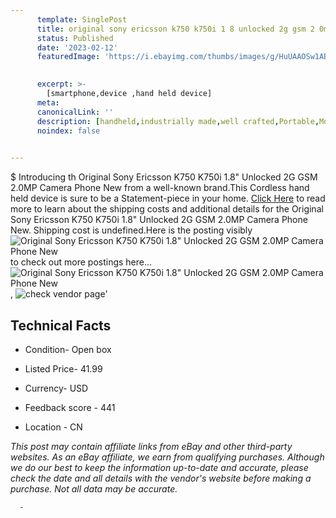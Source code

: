 ```yaml
---
      template: SinglePost
      title: original sony ericsson k750 k750i 1 8 unlocked 2g gsm 2 0mp camera phone new
      status: Published
      date: '2023-02-12'
      featuredImage: 'https://i.ebayimg.com/thumbs/images/g/HuUAAOSw1ABdupe0/s-l225.jpg'
       

      excerpt: >-
        [smartphone,device ,hand held device]
      meta:
      canonicalLink: ''
      description: [handheld,industrially made,well crafted,Portable,Mobile,Compact,Convenient,Lightweight,Maneuverable,Man-portable,Miniature,Carriable,Hand-held,Light,Holdable,Transportable,Mobile device,Pocket-sized,On-the-go,Wireless,Cordless,Compact size,Convenient size, smartphone,device ,hand held device]
      noindex: false
      

---
```

$
      Introducing th Original Sony Ericsson K750 K750i 1.8" Unlocked 2G GSM 2.0MP Camera Phone New from a well-known brand.This Cordless hand held device is sure to be a Statement-piece in your home. [Click Here](https://www.ebay.com/itm/304686666570?hash=item46f0bd934a%3Ag%3AHuUAAOSw1ABdupe0&mkevt=1&mkcid=1&mkrid=711-53200-19255-0&campid=%253CePNCampaignId%253E&customid=%253CreferenceId%253E&toolid=10049) to read more to learn about the shipping costs and additional details for the Original Sony Ericsson K750 K750i 1.8" Unlocked 2G GSM 2.0MP Camera Phone New. Shipping cost is undefined.Here is the posting visibly ![Original Sony Ericsson K750 K750i 1.8" Unlocked 2G GSM 2.0MP Camera Phone New](https://i.ebayimg.com/thumbs/images/g/HuUAAOSw1ABdupe0/s-l225.jpg) to check out more postings here... ![Original Sony Ericsson K750 K750i 1.8" Unlocked 2G GSM 2.0MP Camera Phone New](https://i.ebayimg.com/images/g/HuUAAOSw1ABdupe0/s-l960.jpg), ![check vendor page]()'

      

 ## Technical Facts 



     
      

 - Condition- Open box 


      

 - Listed Price- 41.99 


      

 - Currency- USD 


      

 - Feedback score - 441 


      

 - Location - CN 


      
      

 *_This post may contain affiliate links from eBay and other third-party websites. As an eBay affiliate, we earn from qualifying purchases. Although we do our best to keep the information up-to-date and accurate, please check the date and all details with the vendor's website before making a purchase. Not all data may be accurate._*




      -
